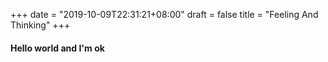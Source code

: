 
+++
date = "2019-10-09T22:31:21+08:00"
draft = false
title = "Feeling And Thinking"
+++

#### Hello world and I'm ok